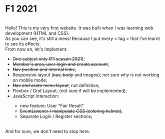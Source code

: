 # F1 2021
<br>Hello! This is my very first website. It was built when I was learning web development (HTML and CSS).
<br>As you can see, it's still a mess! Because I put every < tag > that I've learnt to see its effects.
<br>From now on, let's implement:
<ul>
  <li> <strike>One subject only (F1 season 2021)</strike>;</li>
  <li> <strike>Member's area, user login and create account</strike>;</li>
  <li> <strike>Nav position and internal links</strike>;</li>
  <li> Responsive layout (<strike>nav, body</strike> and images); not sure why is not working on mobile mode;</li>
  <li> <strike>Nav and aside menu layout</strike>; not definitive;</li>
  <li> Flexbox / Grid Layout; (not sure if will be implemented);</li>
  <li> JavaScript interaction:</li>
  <ul>
    <li>new feature: User "Fair Result"</li>
    <li><strike>EventListener / manipulate CSS (coloring helmet)</strike>;</li>
    <li>Separate Login / Register sections;
  </ul>
</ul>
<br> And for sure, we don't need to stop here.<br>
